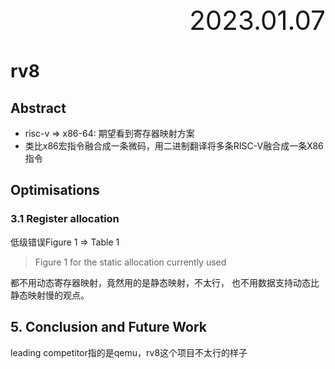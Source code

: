 <div style="text-align:right; font-size:3em;">2023.01.07</div>

# rv8

## Abstract

* risc-v => x86-64: 期望看到寄存器映射方案
* 类比x86宏指令融合成一条微码，用二进制翻译将多条RISC-V融合成一条X86指令

## Optimisations

### 3.1 Register allocation

低级错误Figure 1 => Table 1

> Figure 1 for the static allocation currently used

都不用动态寄存器映射，竟然用的是静态映射，不太行，
也不用数据支持动态比静态映射慢的观点。

## 5. Conclusion and Future Work

leading competitor指的是qemu，rv8这个项目不太行的样子

